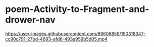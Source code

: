 # poem-Activity-to-Fragment-and-drower-nav

https://user-images.githubusercontent.com/89606859/150318347-cc90c791-27bd-4693-afd6-493a959b5d05.mp4
